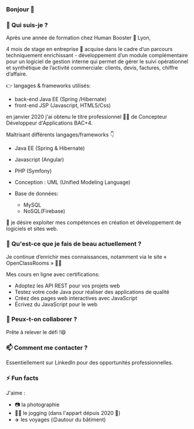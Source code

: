 ### Bonjour 👋



### 🔭 Qui suis-je ?

Après une année de formation chez Human Booster :school: Lyon,

   4 mois de stage en entreprise  :office: acquise dans le cadre d’un parcours techniquement enrichissant - 
   développement d’un module complémentaire pour un logiciel de gestion interne qui permet de gérer le suivi opérationnel et synthétique de l’activité commerciale:
   clients, devis, factures, chiffre d’affaire.

   :point_right: langages & frameworks utilisés:
   * back-end Java EE (Spring /Hibernate) 
   * front-end JSP (Javascript, HTML5/Css) 

en janvier 2020 j'ai obtenu le titre professionnel :woman_student: de Concepteur Développeur d'Applications BAC+4.

Maîtrisant différents langages/frameworks :point_down:

 * Java EE (Spring & Hibernate)

 * Javascript (Angular)

 * PHP (Symfony)

 * Conception : UML (Unified Modeling Language)

 * Base de données:
    * MySQL 
    * NoSQL(Firebase)

:mega:  je désire exploiter mes compétences en création et développement de logiciels et sites web.


### 🌱 Qu'est-ce que je fais de beau actuellement ?

Je continue d’enrichir mes connaissances, notamment via le site « OpenClassRooms » :woman_technologist:

Mes cours en ligne avec certifications:
* Adoptez les API REST pour vos projets web
* Testez votre code Java pour réaliser des applications de qualité
* Créez des pages web interactives avec JavaScript
* Écrivez du JavaScript pour le web


### 👯 Peux-t-on collaborer ?

Prête à relever le défi !😄


### 📫 Comment me contacter ?

Essentiellement sur LinkedIn pour des opportunités professionnelles.


### ⚡ Fun facts
J'aime :
* :camera: la photographie
* :running_woman: le jogging (dans l'appart dépuis 2020 👻)
* :airplane: les voyages (😉autour du bâtiment) 
   
   
